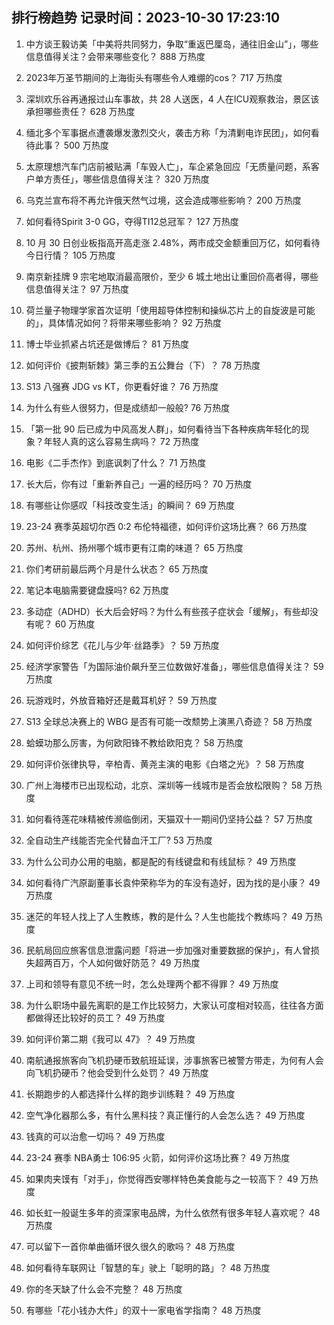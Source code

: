 
## 排行榜趋势 记录时间：2023-10-30 17:23:10
  
  1. 中方谈王毅访美「中美将共同努力，争取“重返巴厘岛，通往旧金山”」，哪些信息值得关注？会带来哪些变化？ 888 万热度
    
  2. 2023年万圣节期间的上海街头有哪些令人难绷的cos？ 717 万热度
    
  3. 深圳欢乐谷再通报过山车事故，共 28 人送医，4 人在ICU观察救治，景区该承担哪些责任？ 628 万热度
    
  4. 缅北多个军事据点遭袭爆发激烈交火，袭击方称「为清剿电诈民团」，如何看待此事？ 500 万热度
    
  5. 太原理想汽车门店前被贴满「车毁人亡」，车企紧急回应「无质量问题，系客户单方责任」，哪些信息值得关注？ 320 万热度
    
  6. 乌克兰宣布将不再允许俄天然气过境，这会造成哪些影响？ 200 万热度
    
  7. 如何看待Spirit 3-0 GG，夺得TI12总冠军？ 127 万热度
    
  8. 10 月 30 日创业板指高开高走涨 2.48%，两市成交金额重回万亿，如何看待今日行情？ 105 万热度
    
  9. 南京新挂牌 9 宗宅地取消最高限价，至少 6 城土地出让重回价高者得，哪些信息值得关注？ 97 万热度
    
  10. 荷兰量子物理学家首次证明「使用超导体控制和操纵芯片上的自旋波是可能的」，具体情况如何？将带来哪些影响？ 92 万热度
    
  11. 博士毕业抓紧占坑还是做博后？ 81 万热度
    
  12. 如何评价《披荆斩棘》第三季的五公舞台（下）？ 78 万热度
    
  13. S13 八强赛 JDG vs KT，你更看好谁？ 76 万热度
    
  14. 为什么有些人很努力，但是成绩却一般般? 76 万热度
    
  15. 「第一批 90 后已成为中风高发人群」，如何看待当下各种疾病年轻化的现象？年轻人真的这么容易生病吗？ 72 万热度
    
  16. 电影《二手杰作》到底讽刺了什么？ 71 万热度
    
  17. 长大后，你有过「重新养自己」一遍的经历吗？ 70 万热度
    
  18. 有哪些让你感叹「科技改变生活」的瞬间？ 69 万热度
    
  19. 23-24 赛季英超切尔西 0:2 布伦特福德，如何评价这场比赛？ 66 万热度
    
  20. 苏州、杭州、扬州哪个城市更有江南的味道？ 65 万热度
    
  21. 你们考研前最后两个月是什么状态？ 65 万热度
    
  22. 笔记本电脑需要键盘膜吗? 62 万热度
    
  23. 多动症（ADHD）长大后会好吗？为什么有些孩子症状会「缓解」，有些却没有呢？ 60 万热度
    
  24. 如何评价综艺《花儿与少年·丝路季》？ 59 万热度
    
  25. 经济学家警告「为国际油价飙升至三位数做好准备」，哪些信息值得关注？ 59 万热度
    
  26. 玩游戏时，外放音箱好还是戴耳机好？ 59 万热度
    
  27. S13 全球总决赛上的 WBG 是否有可能一改颓势上演黑八奇迹？ 58 万热度
    
  28. 蛤蟆功那么厉害，为何欧阳锋不教给欧阳克？ 58 万热度
    
  29. 如何评价张律执导，辛柏青、黄尧主演的电影《白塔之光》？ 58 万热度
    
  30. 广州上海楼市已出现松动，北京、深圳等一线城市是否会放松限购？ 58 万热度
    
  31. 如何看待莲花味精被传濒临倒闭，天猫双十一期间仍坚持公益？ 57 万热度
    
  32. 全自动生产线能否完全代替血汗工厂? 53 万热度
    
  33. 为什么公司办公用的电脑，都是配的有线键盘和有线鼠标？ 49 万热度
    
  34. 如何看待广汽原副董事长袁仲荣称华为的车没有造好，因为找的是小康？ 49 万热度
    
  35. 迷茫的年轻人找上了人生教练，教的是什么？人生也能找个教练吗？ 49 万热度
    
  36. 民航局回应旅客信息泄露问题「将进一步加强对重要数据的保护」，有人曾损失超两百万，个人如何做好防范？ 49 万热度
    
  37. 上司和领导有意见不统一时，怎么处理两个都不得罪？ 49 万热度
    
  38. 为什么职场中最先离职的是工作比较努力，大家认可度相对较高，往往各方面都做得还比较好的员工？ 49 万热度
    
  39. 如何评价第二期《我可以 47》？ 49 万热度
    
  40. 南航通报旅客向飞机扔硬币致航班延误，涉事旅客已被警方带走，为何有人会向飞机扔硬币？他会受到什么处罚？ 49 万热度
    
  41. 长期跑步的人都选择什么样的跑步训练鞋？ 49 万热度
    
  42. 空气净化器那么多，有什么黑科技？真正懂行的人会怎么选？ 49 万热度
    
  43. 钱真的可以治愈一切吗？ 49 万热度
    
  44. 23-24 赛季 NBA勇士 106:95 火箭，如何评价这场比赛？ 49 万热度
    
  45. 如果肉夹馍有「对手」，你觉得西安哪样特色美食能与之一较高下？ 49 万热度
    
  46. 如长虹一般诞生多年的资深家电品牌，为什么依然有很多年轻人喜欢呢？ 48 万热度
    
  47. 可以留下一首你单曲循环很久很久的歌吗？ 48 万热度
    
  48. 如何看待车联网让「智慧的车」驶上「聪明的路」？ 48 万热度
    
  49. 你的冬天缺了什么会不完整？ 48 万热度
    
  50. 有哪些「花小钱办大件」的双十一家电省学指南？ 48 万热度
    